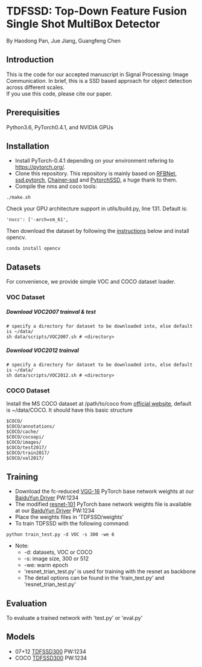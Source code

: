 # TDFSSD: Top-Down Feature Fusion Single Shot MultiBox Detector
By Haodong Pan, Jue Jiang, Guangfeng Chen

## Introduction
This is the code for our accepted manuscript in Signal Processing: Image Communication. In brief, this is a SSD based approach for object detection across different scales.  
If you use this code, please cite our paper.

## Prerequisities
Python3.6, PyTorch0.4.1, and NVIDIA GPUs

## Installation
* Install PyTorch-0.4.1 depending on your environment refering to https://pytorch.org/.  
* Clone this repository. This repository is mainly based on [RFBNet](https://github.com/ruinmessi/RFBNet), [ssd.pytorch](https://github.com/amdegroot/ssd.pytorch), [Chainer-ssd](https://github.com/Hakuyume/chainer-ssd) and [PytorchSSD](https://github.com/lzx1413/PytorchSSD), a huge thank to them. 
* Compile the nms and coco tools:  
```Shell
./make.sh
```
Check your GPU architecture support in utils/build.py, line 131. Default is:
``` 
'nvcc': ['-arch=sm_61',
```
Then download the dataset by following the [instructions](#download-voc2007-trainval--test) below and install opencv. 
```Shell
conda install opencv
```
## Datasets
For convenience, we provide simple VOC and COCO dataset loader.

### VOC Dataset
##### Download VOC2007 trainval & test
```Shell
# specify a directory for dataset to be downloaded into, else default is ~/data/
sh data/scripts/VOC2007.sh # <directory>
```

##### Download VOC2012 trainval
```Shell
# specify a directory for dataset to be downloaded into, else default is ~/data/
sh data/scripts/VOC2012.sh # <directory>
```

### COCO Dataset
Install the MS COCO dataset at /path/to/coco from [official website](http://mscoco.org/), default is ~/data/COCO. It should have this basic structure
```Shell
$COCO/  
$COCO/annotations/
$COCO/cache/
$COCO/cocoapi/
$COCO/images/
$COCO/test2017/
$COCO/train2017/
$COCO/val2017/
```  

## Training  
- Download the fc-reduced [VGG-16](https://arxiv.org/abs/1409.1556) PyTorch base network weights at our [BaiduYun Driver](https://pan.baidu.com/s/1XtKJGWU0nyyNUC0gDICMRw) PW:1234
- The modified [resnet-101](https://arxiv.org/pdf/1512.03385.pdf) PyTorch base network weights file is available at our [BaiduYun Driver](https://pan.baidu.com/s/1BQnwMrrmtcZeuBsApgXoQw) PW:1234
- Place the weights files in 'TDFSSD/weights'
- To train TDFSSD with the following command:
```shell
python train_test.py -d VOC -s 300 -we 6
```  
- Note:  
  * -d: datasets, VOC or COCO
  * -s: image size, 300 or 512
  * -we: warm epoch 
  * 'resnet_trian_test.py' is used for training with the resnet as backbone
  * The detail options can be found in the 'train_test.py' and 'resnet_trian_test.py'
 
## Evaluation
To evaluate a trained network with 'test.py' or 'eval.py' 

## Models
* 07+12 [TDFSSD300](https://pan.baidu.com/s/1jLZz-46iPFNJDLcf09pYIA) PW:1234
* COCO [TDFSSD300](https://pan.baidu.com/s/12WpB-Lu7L5MaXKky3lwtng) PW:1234
